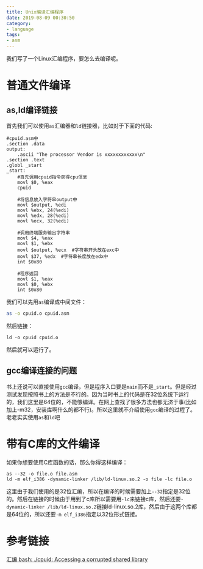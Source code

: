 ```yaml
---
title: Unix编译汇编程序
date: 2019-08-09 00:30:50
category:
- language
tags:
- asm
---
```

我们写了一个Linux汇编程序，要怎么去编译呢。
<!--more-->

# 普通文件编译

## as,ld编译链接

首先我们可以使用`as`汇编器和`ld`链接器，比如对于下面的代码:

```assembly
#cpuid.asm中
.section .data
output:
    .ascii "The processor Vendor is xxxxxxxxxxxx\n"
.section .text
.globl _start
_start:
    #首先调用cpuid指令获得cpu信息
    movl $0, %eax
    cpuid

    #将信息放入字符串output中
    movl $output, %edi
    movl %ebx, 24(%edi)
    movl %edx, 28(%edi)
    movl %ecx, 32(%edi) 

    #调用终端服务输出字符串
    movl $4, %eax
    movl $1, %ebx
    movl $output, %ecx  #字符串开头放在exc中
    movl $37, %edx  #字符串长度放在edx中
    int $0x80

    #程序返回
    movl $1, %eax
    movl $0, %ebx
    int $0x80
```

我们可以先用`as`编译成中间文件：

```bash
as -o cpuid.o cpuid.asm
```

然后链接：

```assembly
ld -o cpuid cpuid.o
```

然后就可以运行了。

## gcc编译连接的问题

书上还说可以直接使用`gcc`编译，但是程序入口要是`main`而不是`_start`。但是经过测试发现按照书上的方法是不行的。因为当时书上的代码是在32位系统下运行的，我们这里是64位的，不能够编译。在网上查找了很多方法也都无济于事(比如加上-m32，安装库啊什么的都不行)。所以这里就不介绍使用`gcc`编译的过程了。老老实实使用`as`和`ld`吧



# 带有C库的文件编译

如果你想要使用C库函数的话，那么你得这样编译：

```assembly
as --32 -o file.o file.asm
ld -m elf_i386 -dynamic-linker /lib/ld-linux.so.2 -o file -lc file.o
```

这里由于我们使用的是32位汇编，所以在编译的时候需要加上`--32`指定是32位的。然后在链接的时候由于用到了c库所以需要用`-lc`来链接c库，然后还要`-dynamic-linker /lib/ld-linux.so.2`链接ld-linux.so.2库，然后由于这两个库都是64位的，所以还要`-m elf_i386`指定以32位形式链接。

# 参考链接

[汇编 bash: ./cpuid: Accessing a corrupted shared library](https://blog.csdn.net/li740207611/article/details/53966612)



























